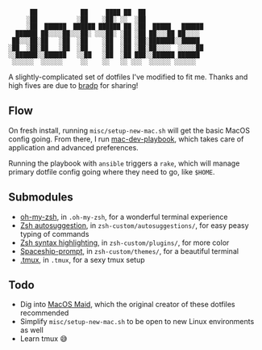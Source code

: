 ```
      ██            ██     ████ ██  ██
     ░██           ░██    ░██░ ░░  ░██
     ░██  ██████  ██████ ██████ ██ ░██  █████   ██████
  ██████ ██░░░░██░░░██░ ░░░██░ ░██ ░██ ██░░░██ ██░░░░
 ██░░░██░██   ░██  ░██    ░██  ░██ ░██░███████░░█████
░██  ░██░██   ░██  ░██    ░██  ░██ ░██░██░░░░  ░░░░░██
░░██████░░██████   ░░██   ░██  ░██ ███░░██████ ██████
 ░░░░░░  ░░░░░░     ░░    ░░   ░░ ░░░  ░░░░░░ ░░░░░░

```
A slightly-complicated set of dotfiles I've modified to fit me. Thanks and high fives are due to [bradp](http://github.com/bradp/dotfiles) for sharing!

## Flow 

On fresh install, running `misc/setup-new-mac.sh` will get the basic MacOS config going. From there, I run [mac-dev-playbook](https://github.com/mbbroberg/mac-dev-playbook), which takes care of application and advanced preferences. 

Running the playbook with `ansible` triggers a `rake`, which will manage primary dotfile config going where they need to go, like `$HOME`.

## Submodules 

- [oh-my-zsh](https://github.com/robbyrussell/oh-my-zsh), in `.oh-my-zsh`, for a wonderful terminal experience
- [Zsh autosuggestion](https://github.com/zsh-users/zsh-autosuggestions), in `zsh-custom/autosuggestions/`, for easy peasy typing of commands
- [Zsh syntax highlighting](https://github.com/zsh-users/zsh-syntax-highlighting), in `zsh-custom/plugins/`, for more color
- [Spaceship-prompt](https://github.com/denysdovhan/spaceship-prompt), in `zsh-custom/themes/`, for a beautiful terminal
- [.tmux](https://github.com/robbyrussell/oh-my-zsh), in `.tmux`, for a sexy tmux setup

## Todo 

- Dig into [MacOS Maid](https://github.com/benjaminoakes/maid), which the original creator of these dotfiles recommended
- Simplify `misc/setup-new-mac.sh` to be open to new Linux environments as well
- Learn tmux 😅